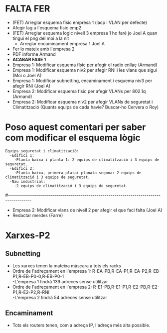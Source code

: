# FALTA FER
- (FET) Arreglar esquema fisic empresa 1 (lacp i VLAN per defecte)
- Afegir lag a l'esquema fisic emp2
- (FET) Arreglar esquema logic nivell 3 empresa 1 ho faré jo Joel A quan tingui el png del moi a la nit
  - Arreglar encaminament empresa 1 Joel A
- Fer lo mateix amb l'empresa 2
- PDF informe Armand
- **ACABAR FASE 1**
- Empresa 1: Modificar esquema físic per afegir el radio enllaç (Armand)
- Empresa 1: Modificar esquema niv2 per afegir RNI i les vlans que sigui (Moi o Joel A)
- Empresa 1: Modificar subnetting, encaminament i esquema niv3 per afegir RNI (Joel A)
- Empresa 2: Modificar esquema fisic per afegir VLANs per 802.1q (Armand)
- Empresa 2: Modificar esquema niv2 per afegir VLANs de seguretat i Climatització (Quants equips de cada havie? Buscar-ho Cervera o Roy)
# Poso aquest comentari per saber com modificar el esquema lògic
    Equips seguretat i climatització:
      ·Edifici 1:
        ·Planta baixa i planta 1: 2 equips de climatització i 3 equips de seguretat.
      ·Edifici 2:
        ·Planta baixa, primera platai planata segona: 2 equips de climatització i 3 equips de seguretat.
      ·Nau industrial:
        ·2 equips de climatització i 3 equips de seguretat.
#-----------------------------------------------------------------------------------------
- Empresa 2: Modificar vlans de nivell 2 per afegir el que faci falta (Joel A)
- Redactar merdes (Farre)

# Xarxes-P2
## Subnetting
- Les xarxes tenen la mateixa màscara a tots els racks  
- Ordre de l'adreçament en l'empresa 1: R-EA-PB,R-EA-P1,R-EA-P2,R-EB-P1,R-EB-P0-0,R-EB-P0-1  
  -L'empresa 1 tindrà 139 adreces sense utilitzar
- Ordre de l'adreçament en l'empresa 2: R-E1-PB,R-E1-P1,R-E2-PB,R-E2-P1,R-E2-P2,R-RNI  
  -L'empresa 2 tindrà 54 adreces sense utilitzar
## Encaminament
- Tots els routers tenen, com a adreça IP, l'adreça més alta possible.
